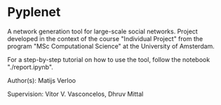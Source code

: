 # Pyplenet

A network generation tool for large-scale social networks. 
Project developed in the context of the course "Individual Project" from the program "MSc Computational Science" at the University of Amsterdam.

For a step-by-step tutorial on how to use the tool, follow the notebook "./report.ipynb".

Author(s): Matijs Verloo

Supervision: Vítor V. Vasconcelos, Dhruv Mittal
